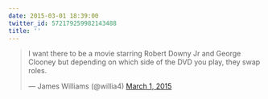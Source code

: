 ```yaml
---
date: 2015-03-01 18:39:00
twitter_id: 572179259982143488
title: ''
---
```


<blockquote class="twitter-tweet"><p lang="en" dir="ltr">I want there to be a movie starring Robert Downy Jr and George Clooney but depending on which side of the DVD you play, they swap roles.</p>&mdash; James Williams (@willia4) <a href="https://twitter.com/willia4/status/572138922886733824?ref_src=twsrc%5Etfw">March 1, 2015</a></blockquote>
<script async src="https://platform.twitter.com/widgets.js" charset="utf-8"></script>
